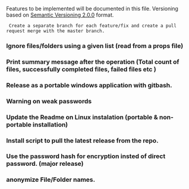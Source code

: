Features to be implemented will be documented in this file.
Versioning based on [Semantic Versioning 2.0.0](http://semver.org/) format.

``` Create a separate branch for each feature/fix and create a pull request merge with the master branch.```

### Ignore files/folders using a given list (read from a props file)

### Print summary message after the operation (Total count of files, successfully completed files, failed files etc )

### Release as a portable windows application with gitbash.

### Warning on weak passwords

### Update the Readme on Linux instalation (portable & non-portable installation)

### Install script to pull the latest release from the repo.

### Use the password hash for encryption insted of direct password. (major release)

### anonymize File/Folder names.
